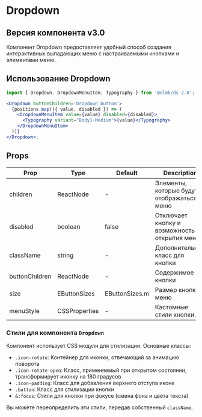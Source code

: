 # Dropdown

## Версия компонента v3.0

Компонент Dropdown предоставляет удобный способ создания интерактивных выпадающих меню с настраиваемыми кнопками и элементами меню.

## Использование Dropdown

```jsx
import { Dropdown, DropdownMenuItem, Typography } from '@nlmk/ds-2.0';

<Dropdown buttonChildren='Dropdown button'>
  {positions.map(({ value, disabled }) => (
    <DropdownMenuItem value={value} disabled={disabled}>
      <Typography variant="Body1-Medium">{value}</Typography>
    </DropdownMenuItem>
  ))}
</Dropdown>;
```

## Props

| Prop           | Type          | Default        | Description                                  |
|----------------|---------------|----------------|----------------------------------------------|
| children       | ReactNode     | -              | Элементы, которые будут отображаться в меню  |
| disabled       | boolean       | false          | Отключает кнопку и возможность открытия меню |
| className      | string        | -              | Дополнительный класс для кнопки              |
| buttonChildren | ReactNode     | -              | Содержимое кнопки                            |
| size           | EButtonSizes  | EButtonSizes.m | Размер кнопки и меню                         |
| menuStyle      | CSSProperties | -              | Кастомные стили кнопки.                      |

### Стили для компонента `Dropdown`

Компонент использует CSS модули для стилизации. Основные классы:

- `.icon-rotate`: Контейнер для иконки, отвечающий за анимацию поворота
- `.icon-rotate-open`: Класс, применяемый при открытом состоянии, трансформирует иконку на 180 градусов
- `.icon-padding`: Класс для добавления верхнего отступа иконе
- `.button`: Класс для стилизации кнопки
- `&:focus`: Стили для кнопки при фокусе (смена фона и цвета текста)

Вы можете переопределить эти стили, передав собственный `className`.
